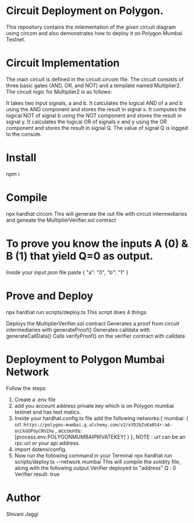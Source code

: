 # Circuit Deployment on Polygon.
This repository contains the imlementation of the given circuit diagram using circom and also demonstrates how to deploy it on Polygon Mumbai Testnet.

# Circuit Implementation
The main circuit is defined in the circuit.circom file. The circuit consists of three basic gates (AND, OR, and NOT) and a template named Multiplier2. The circuit logic for Multiplier2 is as follows:

It takes two input signals, a and b. It calculates the logical AND of a and b using the AND component and stores the result in signal x. It computes the logical NOT of signal b using the NOT component and stores the result in signal y. It calculates the logical OR of signals x and y using the OR component and stores the result in signal Q. The value of signal Q is logged to the console.

# Install
npm i

# Compile
npx hardhat circom This will generate the out file with circuit intermediaries and geneate the MultiplierVerifier.sol contract

# To prove you know the inputs A (0) & B (1) that yield Q=0 as output.
Inside your input.json file paste { "a": "0", "b": "1" }

# Prove and Deploy
npx hardhat run scripts/deploy.ts This script does 4 things

Deploys the MultiplierVerifier.sol contract
Generates a proof from circuit intermediaries with generateProof()
Generates calldata with generateCallData()
Calls verifyProof() on the verifier contract with calldata
# Deployment to Polygon Mumbai Network
Follow the steps:

1. Create a .env file
2. add you account address private key which is on Polygon mumbai testnet and has test matics.
3. Inside your hardhat.config.ts file add the following  networks:{   mumbai: { url :`https://polygon-mumbai.g.alchemy.com/v2/xYD2bZsKa0S4r-a6-UcCkGOPdyCRhZXe` ,   accounts: [process.env.POLYGONMUMBAIPRIVATEKEY]  } }, NOTE : url can be an rpc url or your api address.
4. import dotenv/config.
5. Now run the following command in your Terminal npx hardhat run scripts/deploy.ts --network mumbai This will compile the solidity file, along with the following output Verifier deployed to "address" Q : 0 Verifier result: true
# Author
Shivani Jaggi
